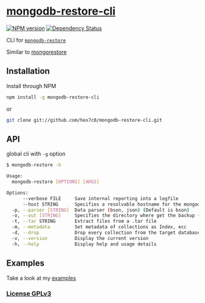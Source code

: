 # [mongodb-restore-cli](http://supergiovane.tk/#/mongodb-restore-cli)

[![NPM version](https://img.shields.io/npm/v/mongodb-restore-cli.svg)](https://www.npmjs.com/package/mongodb-restore-cli)
[![Dependency Status](https://img.shields.io/david/hex7c0/mongodb-restore-cli.svg)](https://david-dm.org/hex7c0/mongodb-restore-cli)

CLI for [`mongodb-restore`](https://github.com/hex7c0/mongodb-restore)

Similar to [mongorestore](http://docs.mongodb.org/manual/reference/program/mongorestore/)

## Installation

Install through NPM

```bash
npm install -g mongodb-restore-cli
```
or
```bash
git clone git://github.com/hex7c0/mongodb-restore-cli.git
```

## API

global cli with `-g` option
```bash
$ mongodb-restore -h

Usage:
  mongodb-restore [OPTIONS] [ARGS]

Options: 
      --verbose FILE     Save internal reporting into a logfile
      --host STRING      Specifies a resolvable hostname for the mongod 
  -p, --parser [STRING]  Data parser (bson, json) (Default is bson)
  -o, --out [STRING]     Specifies the directory where get the backup (Default is ./)
  -t, --tar STRING       Extract files from a .tar file
  -m, --metadata         Set metadata of collections as Index, ecc
  -d, --drop             Drop every collection from the target database
  -v, --version          Display the current version
  -h, --help             Display help and usage details
```

## Examples

Take a look at my [examples](examples)

### [License GPLv3](LICENSE)
